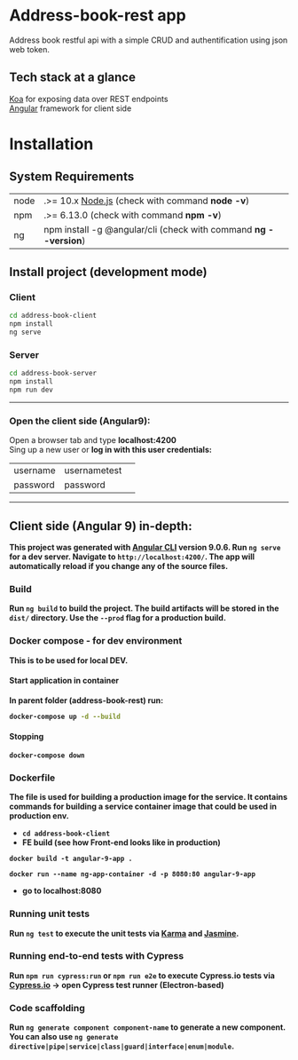 # Address-book-rest app
Address book restful api with a simple CRUD and authentification using json web token.

## Tech stack at a glance
[Koa](https://koajs.com/) for exposing data over REST endpoints  
[Angular](https://angular.io/) framework for client side

# Installation 

## System Requirements
|   |   |   |
|---|---|---|
| node |  .>= 10.x [Node.js](https://nodejs.org/en/) (check with command <b>node -v</b>)
| npm |   .>= 6.13.0 (check with command <b>npm -v</b>)
| ng | npm install -g @angular/cli (check with command <b>ng --version</b>)

## Install project (development mode)

### Client
```bash
cd address-book-client
npm install
ng serve
```

### Server
```bash
cd address-book-server
npm install
npm run dev      
```
----
### Open the client side (Angular9):
Open a browser tab and type <b>localhost:4200</b>  
Sing up a new user or <b>log in with this user credentials: 

|   |   |   |
|---|---|---|
| username |  usernametest
| password |  password

----
## Client side (Angular 9) in-depth:

This project was generated with [Angular CLI](https://github.com/angular/angular-cli) version 9.0.6.
Run `ng serve` for a dev server. Navigate to `http://localhost:4200/`. The app will automatically reload if you change any of the source files.

### Build

Run `ng build` to build the project. The build artifacts will be stored in the `dist/` directory. Use the `--prod` flag for a production build.

### Docker compose - for dev environment

This is to be used for local DEV.  

#### Start application in container

In parent folder (address-book-rest) run:
 
```bash
docker-compose up -d --build
```
#### Stopping

```
docker-compose down
```

### Dockerfile

The file is used for building a production image for the service. It contains commands for building a service container image that could be used in production env.

   - `cd address-book-client`
   - FE build (see how Front-end looks like in production)
    
    docker build -t angular-9-app .
    
    docker run --name ng-app-container -d -p 8080:80 angular-9-app
    
   - go to localhost:8080

### Running unit tests

Run `ng test` to execute the unit tests via [Karma](https://karma-runner.github.io) and [Jasmine](https://jasmine.github.io/).

### Running end-to-end tests with Cypress

Run `npm run cypress:run` or `npm run e2e` to execute Cypress.io tests via [Cypress.io](https://www.cypress.io/) -> open Cypress test runner (Electron-based)

### Code scaffolding

Run `ng generate component component-name` to generate a new component. You can also use `ng generate directive|pipe|service|class|guard|interface|enum|module`.

